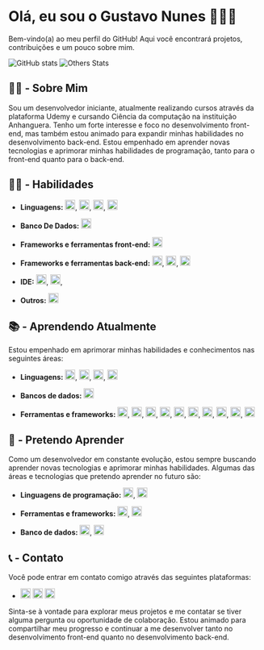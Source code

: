 # Olá, eu sou o Gustavo Nunes 👋🏻😁

Bem-vindo(a) ao meu perfil do GitHub! Aqui você encontrará projetos, contribuições e um pouco sobre mim.

![GitHub stats](https://github-readme-stats.vercel.app/api?username=NunesGustavoo&show_icons=true&theme=dracula&count_private=true) ![Others Stats](https://github-readme-stats.vercel.app/api/top-langs/?username=NunesGustavoo&theme=dracula)

## 🙋🏻 - Sobre Mim

Sou um desenvolvedor iniciante, atualmente realizando cursos através da plataforma Udemy e cursando Ciência da computação na instituição Anhanguera. Tenho um forte interesse e foco no desenvolvimento front-end, mas também estou animado para expandir minhas habilidades no desenvolvimento back-end. Estou empenhado em aprender novas tecnologias e aprimorar minhas habilidades de programação, tanto para o front-end quanto para o back-end.

## 🧑‍💻 - Habilidades

- **Linguagens:** <img src="https://cdn.jsdelivr.net/gh/devicons/devicon/icons/html5/html5-original.svg" height="20px" width="20px" />, <img src="https://cdn.jsdelivr.net/gh/devicons/devicon/icons/css3/css3-original.svg" height="20px" width="20px" />, <img src="https://cdn.jsdelivr.net/gh/devicons/devicon/icons/javascript/javascript-original.svg" height="20px" width="20px" />, <img src="https://cdn.jsdelivr.net/gh/devicons/devicon@latest/icons/php/php-original.svg" height="20px" width="20px" />



- **Banco De Dados:** <img src="https://cdn.jsdelivr.net/gh/devicons/devicon@latest/icons/mysql/mysql-original.svg" height="20px" width="20px" />
          
          

- **Frameworks e ferramentas front-end:** <img src="https://cdn.jsdelivr.net/gh/devicons/devicon/icons/bootstrap/bootstrap-original.svg" height="20px" width="20px" />
          
          
          
- **Frameworks e ferramentas back-end:** <img src="https://cdn.jsdelivr.net/gh/devicons/devicon/icons/nodejs/nodejs-original.svg" height="20px" width="20px" />, <img src="https://cdn.jsdelivr.net/gh/devicons/devicon/icons/npm/npm-original-wordmark.svg" height="20px" width="20px" />, <img src="https://cdn.jsdelivr.net/gh/devicons/devicon@latest/icons/discordjs/discordjs-original.svg" height="20px" width="20px" />



- **IDE:** <img src="https://cdn.jsdelivr.net/gh/devicons/devicon/icons/visualstudio/visualstudio-plain.svg" height="20px" width="20px" />, <img src="https://cdn.jsdelivr.net/gh/devicons/devicon/icons/vscode/vscode-original.svg" height="20px" width="20px" />, 



- **Outros:** <img src="https://cdn.jsdelivr.net/gh/devicons/devicon/icons/aftereffects/aftereffects-original.svg" height="20px" width="20px" />
          
          

## 📚 - Aprendendo Atualmente

Estou empenhado em aprimorar minhas habilidades e conhecimentos nas seguintes áreas:



- **Linguagens:** <img src="https://cdn.jsdelivr.net/gh/devicons/devicon@latest/icons/javascript/javascript-original.svg" height="20px" width="20px" />, <img src="https://cdn.jsdelivr.net/gh/devicons/devicon/icons/dart/dart-original.svg" height="20px" width="20px" />, <img src="https://cdn.jsdelivr.net/gh/devicons/devicon@latest/icons/python/python-original.svg" height="20px" width="20px" />, <img src="https://cdn.jsdelivr.net/gh/devicons/devicon@latest/icons/java/java-original.svg" height="20px" width="20px" />



- **Bancos de dados:** <img src="https://cdn.jsdelivr.net/gh/devicons/devicon@latest/icons/mongodb/mongodb-original.svg" height="20px" width="20px" />
          
          

- **Ferramentas e frameworks:** <img src="https://cdn.jsdelivr.net/gh/devicons/devicon@latest/icons/jquery/jquery-original.svg" height="20px" width="20px" />, <img src="https://cdn.jsdelivr.net/gh/devicons/devicon/icons/flutter/flutter-original.svg" height="20px" width="20px" />, <img src="https://cdn.jsdelivr.net/gh/devicons/devicon@latest/icons/ionic/ionic-original.svg" height="20px" width="20px" />, <img src="https://cdn.jsdelivr.net/gh/devicons/devicon@latest/icons/wordpress/wordpress-original.svg" height="20px" width="20px" />, <img src="https://cdn.jsdelivr.net/gh/devicons/devicon@latest/icons/git/git-original.svg" height="20px" width="20px" />, <img src="https://cdn.jsdelivr.net/gh/devicons/devicon@latest/icons/spring/spring-original.svg" height="20px" width="20px" />, <img src="https://cdn.jsdelivr.net/gh/devicons/devicon@latest/icons/hibernate/hibernate-original.svg" height="20px" width="20px" />, <img src="https://cdn.jsdelivr.net/gh/devicons/devicon@latest/icons/maven/maven-original.svg" height="20px" width="20px" />, <img src="https://cdn.jsdelivr.net/gh/devicons/devicon@latest/icons/django/django-plain.svg" height="20px" width="20px" />, <img src="https://cdn.jsdelivr.net/gh/devicons/devicon@latest/icons/flask/flask-original.svg" height="20px" width="20px" />
          
          
          
## 📖 - Pretendo Aprender

Como um desenvolvedor em constante evolução, estou sempre buscando aprender novas tecnologias e aprimorar minhas habilidades. Algumas das áreas e tecnologias que pretendo aprender no futuro são:



- **Linguagens de programação:** <img src="https://cdn.jsdelivr.net/gh/devicons/devicon/icons/bash/bash-original.svg" height="20px" width="20px" />, <img src="https://cdn.jsdelivr.net/gh/devicons/devicon/icons/typescript/typescript-original.svg" height="20px" width="20px" />
          
          

- **Ferramentas e frameworks:** <img src="https://cdn.jsdelivr.net/gh/devicons/devicon/icons/androidstudio/androidstudio-original.svg" height="20px" width="20px" />, <img src="https://cdn.jsdelivr.net/gh/devicons/devicon/icons/azure/azure-original.svg" height="20px" width="20px" />
          
          



- **Banco de dados:** <img src="https://cdn.jsdelivr.net/gh/devicons/devicon/icons/sqlite/sqlite-original.svg" height="20px" width="20px" />, <img src="https://cdn.jsdelivr.net/gh/devicons/devicon@latest/icons/selenium/selenium-original.svg" height="20px" width="20px" />
          
          
          

## 📞 - Contato

Você pode entrar em contato comigo através das seguintes plataformas:

- <a href="mailto:gustavopereiranunes353@gmail.com"><img src="https://img.shields.io/badge/Gmail-D14836?style=for-the-badge&logo=gmail&logoColor=white" alt="Gmail" height="20px"></a> <a href="https://discordapp.com/users/224922951013761024"><img src="https://img.shields.io/badge/Discord-7289DA?style=for-the-badge&logo=discord&logoColor=white" alt="Discord" height="20px"></a> <a href="https://www.instagram.com/_onlygustavo/"><img src="https://img.shields.io/badge/Instagram-E4405F?style=for-the-badge&logo=instagram&logoColor=white" alt="Instagram" height="20px"></a>

Sinta-se à vontade para explorar meus projetos e me contatar se tiver alguma pergunta ou oportunidade de colaboração. Estou animado para compartilhar meu progresso e continuar a me desenvolver tanto no desenvolvimento front-end quanto no desenvolvimento back-end.
